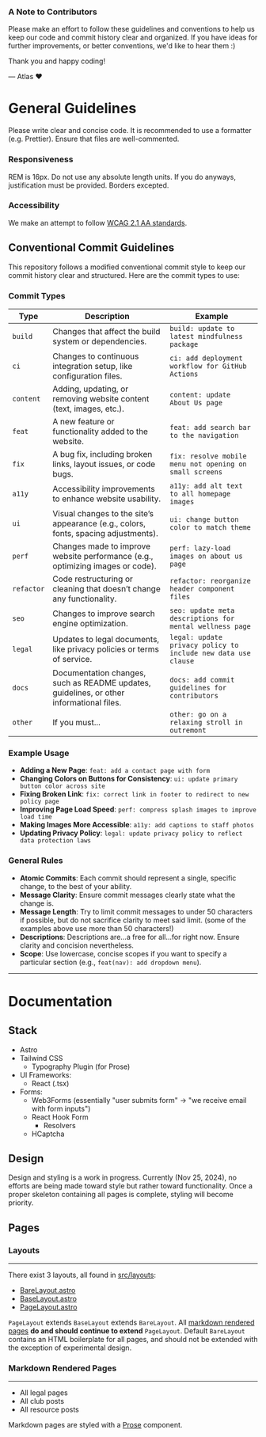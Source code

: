 ### A Note to Contributors

Please make an effort to follow these guidelines and conventions to help us keep our code and commit history clear and organized. If you have ideas for further improvements, or better conventions, we'd like to hear them :)

Thank you and happy coding!

— Atlas ❤️

# General Guidelines
Please write clear and concise code. It is recommended to use a formatter (e.g. Prettier). Ensure that files are well-commented. 

### Responsiveness
REM is 16px. Do not use any absolute length units. If you do anyways, justification must be provided. Borders excepted.

### Accessibility
We make an attempt to follow [WCAG 2.1 AA standards](https://www.w3.org/TR/WCAG21/).

## Conventional Commit Guidelines

This repository follows a modified conventional commit style to keep our commit history clear and structured. Here are the commit types to use:

### Commit Types

| Type | Description | Example |
| ---------- | ---------------------------------------------------------------------------------------- | ------------------------------------------------------------- |
| `build` | Changes that affect the build system or dependencies. | `build: update to latest mindfulness package` |
| `ci` | Changes to continuous integration setup, like configuration files. | `ci: add deployment workflow for GitHub Actions` |
| `content` | Adding, updating, or removing website content (text, images, etc.). | `content: update About Us page` |
| `feat` | A new feature or functionality added to the website. | `feat: add search bar to the navigation` |
| `fix` | A bug fix, including broken links, layout issues, or code bugs. | `fix: resolve mobile menu not opening on small screens` |
| `a11y` | Accessibility improvements to enhance website usability. | `a11y: add alt text to all homepage images` |
| `ui` | Visual changes to the site’s appearance (e.g., colors, fonts, spacing adjustments). | `ui: change button color to match theme` |
| `perf` | Changes made to improve website performance (e.g., optimizing images or code). | `perf: lazy-load images on about us page` |
| `refactor` | Code restructuring or cleaning that doesn’t change any functionality. | `refactor: reorganize header component files` |
| `seo` | Changes to improve search engine optimization. | `seo: update meta descriptions for mental wellness page`             |
| `legal` | Updates to legal documents, like privacy policies or terms of service. | `legal: update privacy policy to include new data use clause` |
| `docs` | Documentation changes, such as README updates, guidelines, or other informational files. | `docs: add commit guidelines for contributors` |
| `other` | If you must... | `other: go on a relaxing stroll in outremont` |

### Example Usage

-   **Adding a New Page**: `feat: add a contact page with form`
-   **Changing Colors on Buttons for Consistency**: `ui: update primary button color across site`
-   **Fixing Broken Link**: `fix: correct link in footer to redirect to new policy page`
-   **Improving Page Load Speed**: `perf: compress splash images to improve load time`
-   **Making Images More Accessible**: `a11y: add captions to staff photos`
-   **Updating Privacy Policy**: `legal: update privacy policy to reflect data protection laws`

### General Rules

-   **Atomic Commits**: Each commit should represent a single, specific change, to the best of your ability.
-   **Message Clarity**: Ensure commit messages clearly state what the change is.
-   **Message Length**: Try to limit commit messages to under 50 characters if possible, but do not sacrifice clarity to meet said limit. (some of the examples above use more than 50 characters!)
-   **Descriptions**: Descriptions are...a free for all...for right now. Ensure clarity and concision nevertheless.
-   **Scope**: Use lowercase, concise scopes if you want to specify a particular section (e.g., `feat(nav): add dropdown menu`).

---

# Documentation

## Stack
- Astro
- Tailwind CSS
    - Typography Plugin (for Prose)
- UI Frameworks:
    - React (.tsx)
- Forms:
    - Web3Forms (essentially "user submits form" -> "we receive email with form inputs")
    - React Hook Form
        - Resolvers
    - HCaptcha

## Design
Design and styling is a work in progress. Currently (Nov 25, 2024), no efforts are being made toward style but rather toward functionality. Once a proper skeleton containing all pages is complete, styling will become priority.

## Pages
### Layouts
---
There exist 3 layouts, all found in [src/layouts](src/layouts):
- [BareLayout.astro](src/layouts/BareLayout.astro)
- [BaseLayout.astro](src/layouts/BaseLayout.astro)
- [PageLayout.astro](src/layouts/PageLayout.astro)

`PageLayout` extends `BaseLayout` extends `BareLayout`. All [markdown rendered pages](#markdown-rendered-pages) **do and should continue to extend** `PageLayout`. Default  `BareLayout` contains an HTML boilerplate for all pages, and should not be extended with the exception of experimental design.

### Markdown Rendered Pages
---
- All legal pages
- All club posts
- All resource posts

Markdown pages are styled with a [Prose](src/components/Prose.astro) component.